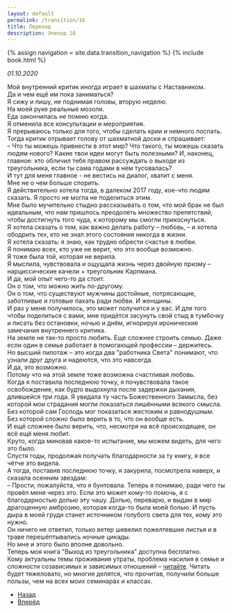 ```yaml
---
layout: default
permalink: /transition/16
title: Переход
description: Эпизод 16
---
```

{% assign navigation  = site.data.transition_navigation %}
{% include book.html %}

*01.10.2020*

Мой внутренний критик иногда играет в шахматы с Наставником.  
Да и чем ещё им пока заниматься?  
Я сижу и пишу, не поднимая головы, вторую неделю.  
На моей руке реальные мозоли.  
Еда закончилась не помню когда.  
Я отменила все консультации и мероприятия.  
Я прерываюсь только для того, чтобы сделать крии и немного поспать.  
Тогда критик отрывает голову от шахматной доски и спрашивает:  
– Что ты можешь привнести в этот мир? Что такого, ты можешь сказать людям нового? Какие твои идеи могут быть полезными? И, наконец, главное: кто обличил тебя правом рассуждать о выходе из треугольника, если ты сама годами в нем тусовалась?  
И тут для меня главное - не вестись на диалог, хватит с меня.  
Мне не о чем больше спорить.  
Я действительно хотела тогда, в далеком 2017 году, кое-что людям сказать. Я просто не могла не поделиться этим.  
Мне было мучительно стыдно рассказывать о том, что мой брак не был идеальным, что нам пришлось преодолеть множество препятствий, чтобы достигнуть того чуда, к которому мы смогли прикоснуться.  
Я хотела сказать о том, как важно делать работу – любовь, – и хотела ободрить тех, кто не знал этого состояния никогда в жизни.  
Я хотела сказать: я знаю, как трудно обрести счастье в любви.  
Я понимаю всех, кто уже не верит, что это вообще возможно.  
Я тоже была той, которая не верила.  
Я мыслила, чувствовала и ощущала жизнь через двойную призму – нарциссические качели + треугольник Карпмана.  
И да, мой опыт чего-то да стоит.  
Он о том, что можно жить по-другому.  
Он о том, что существуют мужчины достойные, потрясающие, заботливые и готовые пахать ради любви. И женщины.  
И раз у меня получилось, это может получится и у вас. И для того чтобы поделиться с вами, мне придётся засунуть свой стыд в тумбочку и писать без остановки, ночью и днём, игнорируя иронические замечания внутреннего критика.  
На земле не так-то просто любить. Еще сложнее строить семью. Даже если один в семье работает в помогающей профессии – держитесь.  
Но высший пилотаж – это когда два "работника Света" понимают, что узнали друг друга и надеются, что это навсегда.  
И да, это возможно.  
Потому что на этой земле тоже возможна счастливая любовь.  
Когда я поставила последнюю точку, я почувствовала такое освобождение, как будто выдохнула после задержки дыхания, длившейся три года. Я увидала ту часть Божественного Замысла, без которой мои страдания могли показаться лишёнными всякого смысла.  
Без которой сам Господь мог показаться жестоким и равнодушным.  
Без которой сложно было верить в то, что он вообще есть.  
И ещё сложнее было верить, что, несмотря на всё происходящее, он всё ещё меня любит.  
Круто, когда миновав какое-то испытание, мы можем видеть, для чего это было.  
Спустя годы, продолжая получать благодарности за ту книгу, я все чётче это видела.  
А тогда, поставив последнюю точку, я закурила, посмотрела наверх, и сказала осенним звездам:  
– Прости, пожалуйста, что я бунтовала. Теперь я понимаю, ради чего ты провёл меня через это. Если это может кому-то помочь, я с благодарностью допью эту чашу. Допью, переварю, и выдам в мир драгоценную амброзию, которая когда-то была моей болью. И пусть дыра в моей груди станет источником голубого света для тех, кому это нужно.  
Он ничего не ответил, только ветер шевелил пожелтевшие листья и в траве перешёптывались ночные цикады.  
Но мне и этого было вполне довольно.  
Теперь моя книга "Выход из треугольника" доступна бесплатно.  
Кому актуальны темы проживания утраты, проблема насилия в семье и сложности созависимых и зависимых отношений – [читайте](/triangle/1). Читать будет тяжеловато, но многие делятся, что прочитав, получили больше пользы, чем на всех моих семинарах и классах.

<nav aria-label="pagination">
  <ul class="pagination justify-content-center">
    <li class="page-item">
      <a class="page-link" href="/transition/15"><i class="bi bi-arrow-left"></i> Назад</a>
    </li>
    <li class="page-item">
      <a class="page-link" href="/transition/17">Вперёд <i class="bi bi-arrow-right"></i></a>
    </li>
  </ul>
</nav>